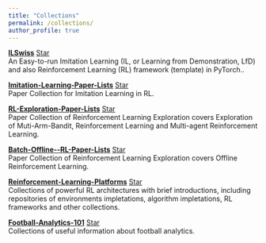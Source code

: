 ```yaml
---
title: "Collections"
permalink: /collections/
author_profile: true
---
```


<b>[ILSwiss](https://github.com/Ericonaldo/ILSwiss)</b>
<a class="github-button" href="https://github.com/Ericonaldo/FILSwiss" data-icon="octicon-star" aria-label="Star Ericonaldo/ILSwiss on GitHub">Star</a><br>
An Easy-to-run Imitation Learning (IL, or Learning from Demonstration, LfD) and also Reinforcement Learning (RL) framework (template) in PyTorch..<br>

<b>[Imitation-Learning-Paper-Lists](https://github.com/apexrl/Imitation-Learning-Paper-Lists)</b>
<a class="github-button" href="https://github.com/apexrl/Imitation-Learning-Paper-Lists" data-icon="octicon-star" aria-label="Star apexrl/Imitation-Learning-Paper-Lists on GitHub">Star</a><br>
Paper Collection for Imitation Learning in RL.<br>

<b>[RL-Exploration-Paper-Lists](https://github.com/apexrl/RL-Exploration-Paper-Lists)</b>
<a class="github-button" href="https://github.com/apexrl/RL-Exploration-Paper-Lists" data-icon="octicon-star" aria-label="Star apexrl/RL-Exploration-Paper-Lists on GitHub">Star</a><br>
Paper Collection of Reinforcement Learning Exploration covers Exploration of Muti-Arm-Bandit, Reinforcement Learning and Multi-agent Reinforcement Learning.<br>

<b>[Batch-Offline--RL-Paper-Lists](https://github.com/apexrl/Batch-Offline--RL-Paper-Lists)</b>
<a class="github-button" href="https://github.com/apexrl/Batch-Offline--RL-Paper-Lists" data-icon="octicon-star" aria-label="Star apexrl/Batch-Offline--RL-Paper-Lists on GitHub">Star</a><br>
Paper Collection of Reinforcement Learning Exploration covers Offline Reinforcement Learning.<br>

<b>[Reinforcement-Learning-Platforms](https://github.com/apexrl/Reinforcement-Learning-Platforms)</b>
<a class="github-button" href="https://github.com/apexrl/Reinforcement-Learning-Platforms" data-icon="octicon-star" aria-label="Star apexrl/Reinforcement-Learning-Platforms on GitHub">Star</a><br>
Collections of powerful RL architectures with brief introductions, including repositories of environments impletations, algorithm impletations, RL frameworks and other collections.<br>

<b>[Football-Analytics-101](https://github.com/Ericonaldo/Football-Analytics-101)</b>
<a class="github-button" href="https://github.com/apexrl/Football-Analytics-101" data-icon="octicon-star" aria-label="Star Ericonaldo/Football-Analytics-101 on GitHub">Star</a><br>
Collections of useful information about football analytics.<br>



